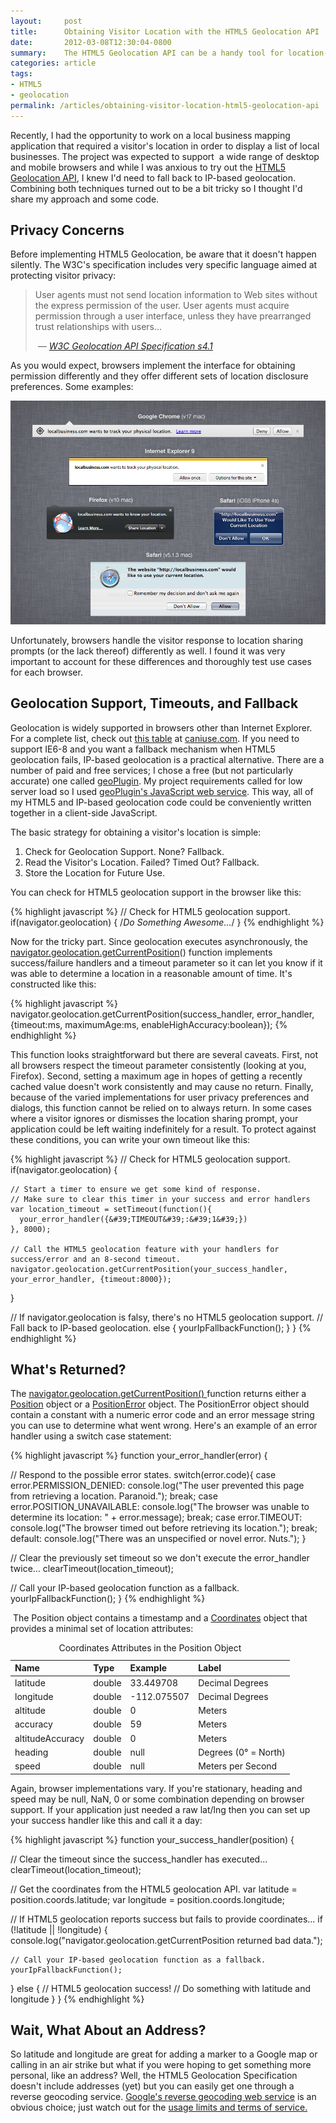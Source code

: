 ```yaml
---
layout:     post
title:      Obtaining Visitor Location with the HTML5 Geolocation API
date:       2012-03-08T12:30:04-0800
summary:    The HTML5 Geolocation API can be a handy tool for location-aware applications but browser support is still incomplete. Utilize HTML5 geolocation, a timeout, and IP-based geolocation to ensure you get a visitor location.
categories: article
tags:
- HTML5
- geolocation
permalink: /articles/obtaining-visitor-location-html5-geolocation-api
---
```


<p>Recently, I had the opportunity to work on a local business mapping application that required a visitor&#39;s location in order to display a list of local businesses. The project was expected to support &nbsp;a wide range of desktop and mobile browsers and while I was anxious to try out the <a href="http://dev.w3.org/geo/api/spec-source.html" rel="external">HTML5 Geolocation API</a>, I knew I&#39;d need to fall back to IP-based geolocation. Combining both techniques turned out to be a bit tricky so I thought I&#39;d share my approach and some code.</p>
<h2 class="section-title">Privacy Concerns</h2>
<p>Before implementing HTML5 Geolocation, be aware that it doesn&#39;t happen silently. The W3C&#39;s specification includes very specific language aimed at protecting visitor privacy:</p>
<blockquote>
<p>User agents must not send location information to Web sites without the express permission of the user. User agents must acquire permission through a user interface, unless they have prearranged trust relationships with users...</p>
<footer><cite>&nbsp;&mdash; <a href="http://www.w3.org/TR/geolocation-API/#security" rel="external">W3C Geolocation API Specification s4.1</a></cite></footer></blockquote>
<p>As you would expect, browsers implement the interface for obtaining permission differently and they offer different sets of location disclosure preferences. Some examples:</p>
<p><img alt="Location Tracking Prompts" class="responsive-img" src="/images/location-permission-prompts.jpg" /></p>
<p>Unfortunately, browsers handle the visitor response to location sharing prompts (or the lack thereof) differently as well. I found it was very important to account for these differences and thoroughly test use cases for each browser.</p>
<h2 class="section-title">Geolocation Support, Timeouts, and Fallback</h2>
<p>Geolocation is widely supported in browsers other than Internet Explorer. For a complete list, check out <a href="http://caniuse.com/geolocation" rel="external">this table</a> at <a href="http://caniuse.com" rel="external">caniuse.com</a>. If you need to support IE6-8 and you want a fallback mechanism when HTML5 geolocation fails, IP-based geolocation is a practical alternative. There are a number of paid and free services; I chose a free (but not particularly accurate) one called <a href="http://www.geoplugin.com/" rel="external">geoPlugin</a>. My project requirements called for low server load so I used <a href="http://www.geoplugin.com/webservices/javascript" rel="external">geoPlugin&#39;s JavaScript web service</a>. This way, all of my HTML5 and IP-based geolocation code could be conveniently written together in a client-side JavaScript.</p>
<p>The basic strategy for obtaining a visitor&#39;s location is simple:</p>
<ol>
<li>Check for Geolocation Support. None? Fallback.&nbsp;</li>
<li>Read the Visitor&#39;s Location. Failed? Timed Out? Fallback.</li>
<li>Store the Location for Future Use.</li>
</ol>
<p>You can check for HTML5 geolocation support in the browser like this:</p>

{% highlight javascript %}
// Check for HTML5 geolocation support.
if(navigator.geolocation) { /*Do Something Awesome...*/ }
{% endhighlight %}

<p>Now for the tricky part. Since geolocation executes asynchronously, the <a href="http://dev.w3.org/geo/api/spec-source.html#get-current-position" rel="external">navigator.geolocation.getCurrentPosition</a>() function implements success/failure handlers and a timeout parameter so it can let you know if it was able to determine a location in a reasonable amount of time. It&#39;s constructed like this:</p>

{% highlight javascript %}
navigator.geolocation.getCurrentPosition(success_handler, error_handler, {timeout:ms, maximumAge:ms, enableHighAccuracy:boolean});
{% endhighlight %}

<p>This function looks straightforward but there are several caveats. First, not all browsers respect the timeout parameter consistently (looking at you, Firefox). Second, setting a maximum age in hopes of getting a recently cached value doesn&#39;t work consistently and may cause no return. Finally, because of the varied implementations for user privacy preferences and dialogs, this function cannot be relied on to always return. In some cases where a visitor ignores or dismisses the location sharing prompt, your application could be left waiting indefinitely for a result. To protect against these conditions, you can write your own timeout like this:</p>
{% highlight javascript %}
  // Check for HTML5 geolocation support.
  if(navigator.geolocation) {

    // Start a timer to ensure we get some kind of response.
    // Make sure to clear this timer in your success and error handlers
    var location_timeout = setTimeout(function(){
      your_error_handler({&#39;TIMEOUT&#39;:&#39;1&#39;})
    }, 8000);

    // Call the HTML5 geolocation feature with your handlers for success/error and an 8-second timeout.
    navigator.geolocation.getCurrentPosition(your_success_handler, your_error_handler, {timeout:8000});
  }

  // If navigator.geolocation is falsy, there&#39;s no HTML5 geolocation support.
  // Fall back to IP-based geolocation.
  else {
    yourIpFallbackFunction();
  }
}
{% endhighlight %}
<h2 class="section-title">What&#39;s Returned?</h2>
<p>The <a href="http://dev.w3.org/geo/api/spec-source.html#get-current-position" rel="external">navigator.geolocation.getCurrentPosition() </a>function returns either a <a href="http://dev.w3.org/geo/api/spec-source.html#position" rel="external">Position</a> object or a <a href="http://dev.w3.org/geo/api/spec-source.html#position_error_interface" rel="external">PositionError</a> object. The PositionError object should contain a constant with a numeric error code and an error message string you can use to determine what went wrong. Here&#39;s an example of an error handler using a switch case statement:</p>
{% highlight javascript %}
function your_error_handler(error) {

  // Respond to the possible error states.
  switch(error.code){
    case error.PERMISSION_DENIED:
      console.log(&quot;The user prevented this page from retrieving a location. Paranoid.&quot;);
      break;
    case error.POSITION_UNAVAILABLE:
      console.log(&quot;The browser was unable to determine its location: &quot; + error.message);
      break;
    case error.TIMEOUT:
      console.log(&quot;The browser timed out before retrieving its location.&quot;);
      break;
    default:
      console.log(&quot;There was an unspecified or novel error. Nuts.&quot;);
  }

  // Clear the previously set timeout so we don&#39;t execute the error_handler twice&hellip;
  clearTimeout(location_timeout);

  // Call your IP-based geolocation function as a fallback.
  yourIpFallbackFunction();
}
{% endhighlight %}
<p>&nbsp;The Position object contains a timestamp and a <a href="http://dev.w3.org/geo/api/spec-source.html#coordinates" rel="external">Coordinates</a> object that provides a minimal set of location attributes:</p>
<table class="striped">
<caption>Coordinates Attributes in the Position Object</caption>
<thead>
<tr>
<th scope="row" style="text-align: left; ">Name</th>
<th scope="col" style="text-align: left; ">Type</th>
<th scope="col" style="text-align: left; ">Example</th>
<th scope="col" style="text-align: left; ">Label</th>
</tr>
</thead>
<tbody>
<tr>
<td style="text-align: left; ">latitude</td>
<td style="text-align: left; ">double</td>
<td style="text-align: left; ">33.449708</td>
<td style="text-align: left; ">Decimal Degrees</td>
</tr>
<tr>
<td style="text-align: left; ">longitude</td>
<td style="text-align: left; ">double</td>
<td style="text-align: left; ">-112.075507</td>
<td style="text-align: left; ">Decimal Degrees</td>
</tr>
<tr>
<td style="text-align: left; ">altitude</td>
<td style="text-align: left; ">double</td>
<td style="text-align: left; ">0</td>
<td style="text-align: left; ">Meters</td>
</tr>
<tr>
<td style="text-align: left; ">accuracy</td>
<td style="text-align: left; ">double</td>
<td style="text-align: left; ">59</td>
<td style="text-align: left; ">Meters</td>
</tr>
<tr>
<td style="text-align: left; ">altitudeAccuracy</td>
<td style="text-align: left; ">double</td>
<td style="text-align: left; ">0</td>
<td style="text-align: left; ">Meters</td>
</tr>
<tr>
<td style="text-align: left; ">heading</td>
<td style="text-align: left; ">double</td>
<td style="text-align: left; ">null</td>
<td style="text-align: left; ">Degrees (0&deg; = North)</td>
</tr>
<tr>
<td style="text-align: left; ">speed</td>
<td style="text-align: left; ">double</td>
<td style="text-align: left; ">null</td>
<td style="text-align: left; ">Meters per Second</td>
</tr>
</tbody>
</table>
<p>Again, browser implementations vary. If you&#39;re stationary, heading and speed may be null, NaN, 0 or some combination depending on browser support. If your application just needed a raw lat/lng then you can set up your success handler like this and call it a day:</p>
{% highlight javascript %}
function your_success_handler(position) {

  // Clear the timeout since the success_handler has executed&hellip;
  clearTimeout(location_timeout);

  // Get the coordinates from the HTML5 geolocation API.
  var latitude = position.coords.latitude;
  var longitude = position.coords.longitude;

  // If HTML5 geolocation reports success but fails to provide coordinates...
  if (!latitude || !longitude) {
    console.log(&quot;navigator.geolocation.getCurrentPosition returned bad data.&quot;);

    // Call your IP-based geolocation function as a fallback.
    yourIpFallbackFunction();
  }
  else {
    // HTML5 geolocation success!
    // Do something with latitude and longitude
  }
}
{% endhighlight %}
<h2 class="section-title">Wait, What About an Address?</h2>
<p>So latitude and longitude are great for adding a marker to a Google map or calling in an air strike but what if you were hoping to get something more personal, like an address? Well, the HTML5 Geolocation Specification doesn&#39;t include addresses (yet) but you can easily get one through a reverse geocoding service. <a href="https://developers.google.com/maps/documentation/geocoding/#ReverseGeocoding" rel="external">Google&#39;s reverse geocoding web service</a> is an obvious choice; just watch out for the <a href="https://developers.google.com/maps/documentation/geocoding/#Limits" rel="external">usage limits and terms of service.</a></p>
